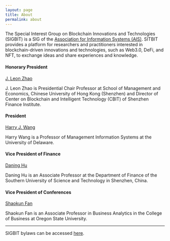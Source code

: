 ```yaml
---
layout: page
title: About
permalink: about
---
```


The Special Interest Group on Blockchain Innovations and Technologies (SIGBIT) is a SIG of the [Association for Information Systems (AIS)](https://aisnet.org). SITBIT provides a platform for researchers and practitioners interested in blockchain-driven innovations and technologies, such as Web3.0, DeFi, and NFT, to exchange ideas and share experiences and knowledge.

#### Honorary President

[J. Leon Zhao](https://myweb.cuhk.edu.cn/leonzhao)

J. Leon Zhao is Presidential Chair Professor at School of Management and Economics, Chinese University of Hong Kong (Shenzhen) and Director of Center on Blockchain and Intelligent Technology (CBIT) of Shenzhen Finance Institute. 

#### President

[Harry J. Wang](https://harrywang.me/)

Harry Wang is a Professor of Management Information Systems at the University of Delaware.

#### Vice President of Finance

[Daning Hu](https://sustchud.github.io/)

Daning Hu is an Associate Professor at the Department of Finance of the Southern University of Science and Technology in Shenzhen, China. 

#### Vice President of Conferences

[Shaokun Fan](https://business.oregonstate.edu/users/shaokun-fan)

Shaokun Fan is an Associate Professor in Business Analytics in the College of Business at Oregon State University.

---

SIGBIT bylaws can be accessed [here](/bylaws).